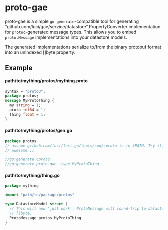 proto-gae
=========

proto-gae is a simple `go generate`-compatible tool for generating
"github.com/luci/gae/service/datastore".PropertyConverter implementation for
`protoc`-generated message types. This allows you to embed `proto.Message`
implementations into your datastore models.

The generated implementations serialize to/from the binary protobuf format into
an unindexed []byte property.


Example
-------

#### path/to/mything/protos/mything.proto
```protobuf
syntax = "proto3";
package protos;
message MyProtoThing {
  my string = 1;
  proto int64 = 1;
  thing float = 1;
}
```

#### path/to/mything/protos/gen.go
```go
package protos
// assume github.com/luci/luci-go/tools/cmd/cproto is in $PATH. Try it, it's
// awesome :).

//go:generate cproto
//go:generate proto-gae -type MyProtoThing
```

#### path/to/mything/thing.go
```go
package mything

import "path/to/package/protos"

type DatastoreModel struct {
  // This will now 'just work'; ProtoMessage will round-trip to datastore as
  // []byte.
  ProtoMessage protos.MyProtoThing
}
```
